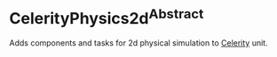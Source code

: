 # CelerityPhysics2d<sup>Abstract</sup>

Adds components and tasks for 2d physical simulation to [Celerity](../Celerity/README.md) unit.
